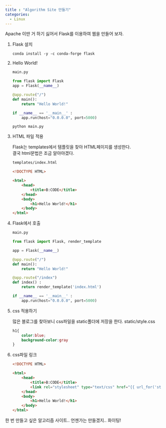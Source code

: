 ```yaml
---
title : "Algorithm Site 만들기"
categories:
  - Linux
---
```


Apache 이딴 거 하기 싫어서 Flask를 이용하여 웹을 만들어 보자.

1. Flask 설치
    ~~~
    conda install -y -c conda-forge flask
    ~~~

2. Hello World!

    ~~~Python
    main.py

    from flask import Flask
    app = Flask(__name__)

    @app.route("/")
    def main():
        return "Hello World!"

    if __name__ == '__main__' :
        app.run(host="0.0.0.0", port=5000)
    ~~~

    ~~~
    python main.py
    ~~~

3. HTML 파일 적용

    Flask는 templates에서 템플릿을 찾아 HTML페이지를 생성한다.\
    결국 html문법은 조금 알아야겠다.

    ~~~html
    templates/index.html

    <!DOCTYPE HTML>

    <html>
        <head>
            <title>B:CODE</title>
        </head>
        <body>
            <h1>Hello World!</h1>
        </body>
    </html>
    ~~~

4. Flask에서 호출

    ~~~Python
    main.py

    from flask import Flask, render_template

    app = Flask(__name__)

    @app.route("/")
    def main():
        return "Hello World!"

    @app.route("/index")
    def index() :
        return render_template('index.html')

    if __name__ == '__main__' :
        app.run(host="0.0.0.0", port=5000)
    ~~~

5. css 적용하기

    많은 블로그를 찾아보니 css파일을 static폴더에 저장을 한다.
    static/style.css
    ~~~css
    h1{
        color:blue;
        background-color:gray
    }
    ~~~

6. css파일 링크

    ~~~html
    <!DOCTYPE HTML>

    <html>
        <head>
            <title>B:CODE</title>
            <link rel="stylesheet" type="text/css" href="{{ url_for('static', filename='css/style.css') }}" />
        </head>
        <body>
            <h1>Hello World!</h1>
        </body>
    </html>
    ~~~

한 번 만들고 싶은 알고리즘 사이트.. 언젠가는 만들겠지.. 화이팅!
